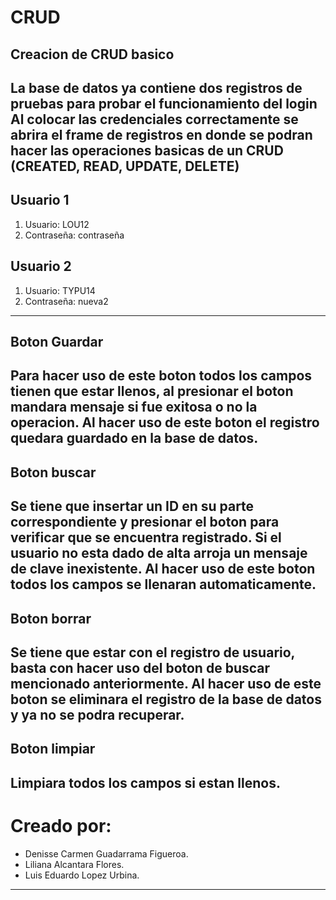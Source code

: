 # CRUD
Creacion de CRUD basico
---------------------------------------
La base de datos ya contiene dos registros de pruebas para probar el funcionamiento del login
Al colocar las credenciales correctamente se abrira el frame de registros en donde se podran hacer las operaciones basicas de un CRUD (CREATED, READ, UPDATE, DELETE)
---------------------------------------
## Usuario 1 
1.  Usuario: LOU12
2.  Contraseña: contraseña
## Usuario 2
1.  Usuario: TYPU14
2.  Contraseña: nueva2
---------------------------------------
## Boton Guardar
Para hacer uso de este boton todos los campos tienen que estar llenos, al presionar el boton mandara mensaje si fue exitosa o no la operacion.
Al hacer uso de este boton el registro quedara guardado en la base de datos.
---------------------------------------
## Boton buscar
Se tiene que insertar un ID en su parte correspondiente y presionar el boton para verificar que se encuentra registrado.
Si el usuario no esta dado de alta arroja un mensaje de clave inexistente.
Al hacer uso de este boton todos los campos se llenaran automaticamente.
---------------------------------------
## Boton borrar
Se tiene que estar con el registro de usuario, basta con hacer uso del boton de buscar mencionado anteriormente.
Al hacer uso de este boton se eliminara el registro de la base de datos y ya no se podra recuperar.
---------------------------------------
## Boton limpiar
Limpiara todos los campos si estan llenos.
--------------------------------------
# Creado por:
- Denisse Carmen Guadarrama Figueroa.
- Liliana Alcantara Flores.
- Luis Eduardo Lopez Urbina.
--------------------------------------
